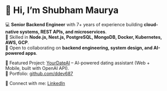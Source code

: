 # 👋 Hi, I’m Shubham Maurya  

💻 **Senior Backend Engineer** with 7+ years of experience building **cloud-native systems, REST APIs, and microservices**.  
🚀 Skilled in **Node.js, Nest.js, PostgreSQL, MongoDB, Docker, Kubernetes, AWS, GCP**.  
🤝 Open to collaborating on **backend engineering, system design, and AI-powered apps**.  

📌 Featured Project: [YourDateAI](http://yourdateai.com) – AI-powered dating assistant (Web + Mobile, built with OpenAI API).  
📌 Portfolio: [github.com/ddev687](https://github.com/ddev687)  

🔗 Connect with me: [LinkedIn](https://linkedin.com/in/shubham-maurya-38012b112)
